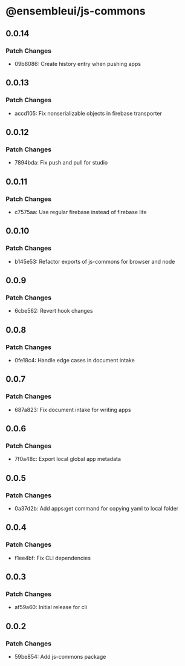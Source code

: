# @ensembleui/js-commons

## 0.0.14

### Patch Changes

- 09b8086: Create history entry when pushing apps

## 0.0.13

### Patch Changes

- accd105: Fix nonserializable objects in firebase transporter

## 0.0.12

### Patch Changes

- 7894bda: Fix push and pull for studio

## 0.0.11

### Patch Changes

- c7575aa: Use regular firebase instead of firebase lite

## 0.0.10

### Patch Changes

- b145e53: Refactor exports of js-commons for browser and node

## 0.0.9

### Patch Changes

- 6cbe562: Revert hook changes

## 0.0.8

### Patch Changes

- 0fe18c4: Handle edge cases in document intake

## 0.0.7

### Patch Changes

- 687a823: Fix document intake for writing apps

## 0.0.6

### Patch Changes

- 7f0a48c: Export local global app metadata

## 0.0.5

### Patch Changes

- 0a37d2b: Add apps:get command for copying yaml to local folder

## 0.0.4

### Patch Changes

- f1ee4bf: Fix CLI dependencies

## 0.0.3

### Patch Changes

- af59a60: Initial release for cli

## 0.0.2

### Patch Changes

- 59be854: Add js-commons package

